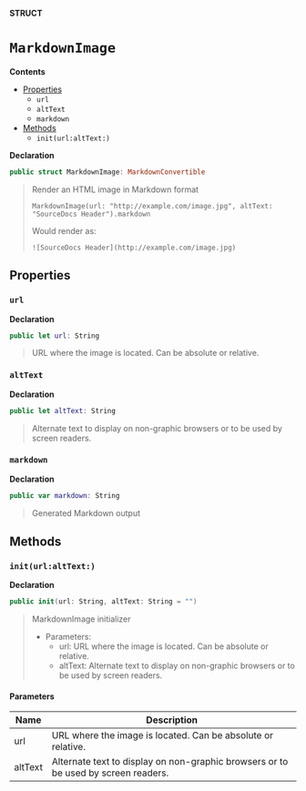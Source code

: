 **STRUCT**
# `MarkdownImage`

**Contents**
- [Properties](#properties)
  - `url`
  - `altText`
  - `markdown`
- [Methods](#methods)
  - `init(url:altText:)`

**Declaration**
```swift
public struct MarkdownImage: MarkdownConvertible
```



> Render an HTML image in Markdown format
>
>     MarkdownImage(url: "http://example.com/image.jpg", altText: "SourceDocs Header").markdown
>
> Would render as:
>
>     ![SourceDocs Header](http://example.com/image.jpg)

## Properties
### `url`

**Declaration**
```swift
public let url: String
```



> URL where the image is located. Can be absolute or relative.

### `altText`

**Declaration**
```swift
public let altText: String
```



> Alternate text to display on non-graphic browsers or to be used by screen readers.

### `markdown`

**Declaration**
```swift
public var markdown: String
```



> Generated Markdown output

## Methods
### `init(url:altText:)`

**Declaration**
```swift
public init(url: String, altText: String = "")
```



> MarkdownImage initializer
>
> - Parameters:
>   - url: URL where the image is located. Can be absolute or relative.
>   - altText: Alternate text to display on non-graphic browsers or to be used by screen readers.

#### Parameters
| Name | Description |
| ---- | ----------- |
| url | URL where the image is located. Can be absolute or relative. |
| altText | Alternate text to display on non-graphic browsers or to be used by screen readers. |